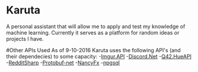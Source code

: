 # Karuta
A personal assistant that will allow me to apply and test my knowledge of machine learning. Currently it serves as a platform for random ideas or projects I have.

#Other APIs Used
As of 9-10-2016 Karuta uses the following API's (and their dependecies) to some capacity:
-[Imgur.API](https://github.com/DamienDennehy/Imgur.API)
-[Discord.Net](https://github.com/RogueException/Discord.Net)
-[Q42.HueAPI](https://github.com/Q42/Q42.HueApi)
-[RedditSharp](https://github.com/CrustyJew/RedditSharp)
-[Protobuf-net](https://github.com/mgravell/protobuf-net)
-[NancyFx](https://github.com/NancyFx/Nancy)
-[npgsql](https://github.com/npgsql/npgsql)
